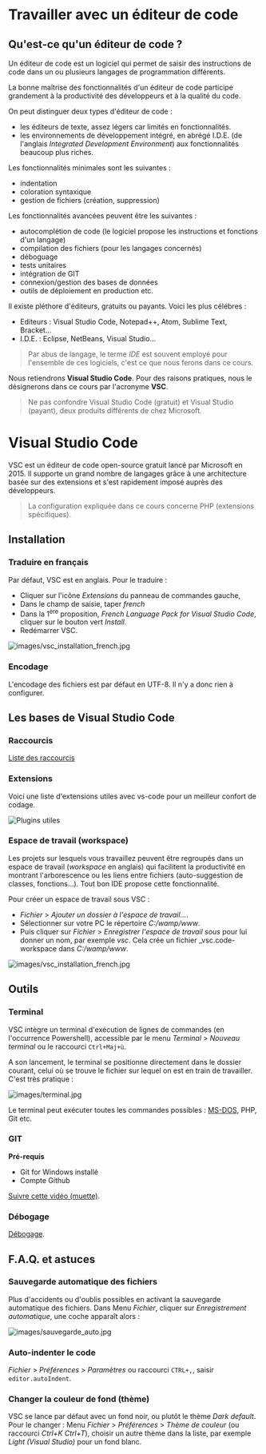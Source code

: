 <!-- HB, 08/04/2020 -->

# Travailler avec un éditeur de code

## Qu'est-ce qu'un éditeur de code ?

Un éditeur de code est un logiciel qui permet de saisir des instructions de code dans un ou plusieurs langages de programmation différents. 

La bonne maîtrise des fonctionnalités d'un éditeur de code participe grandement à la productivité des développeurs et à la qualité du code. 

On peut distinguer deux types d'éditeur de code : 

* les éditeurs de texte, assez légers car limités en fonctionnalités.
* les environnements de développement intégré, en abrégé I.D.E. (de l'anglais _Integrated Development Environment_)  aux fonctionnalités beaucoup plus riches.

Les fonctionnalités minimales sont les suivantes :

* indentation
* coloration syntaxique
* gestion de fichiers (création, suppression)
 
Les fonctionnalités avancées peuvent être les suivantes :

* autocomplétion de code (le logiciel propose les instructions et fonctions d'un langage)  
* compilation des fichiers (pour les langages concernés)
* déboguage
* tests unitaires
* intégration de GIT
* connexion/gestion des bases de données 
* outils de déploiement en production 
etc.

Il existe pléthore d'éditeurs, gratuits ou payants. Voici les plus célébres :

* Editeurs : Visual Studio Code, Notepad++, Atom, Sublime Text, Bracket...
* I.D.E. : Eclipse, NetBeans, Visual Studio...

> Par abus de langage, le terme _IDE_ est souvent employé pour l'ensemble de ces logiciels, c'est ce que nous ferons dans ce cours. 

Nous retiendrons **Visual Studio Code**. Pour des raisons pratiques, nous le désignerons dans ce cours par l'acronyme **VSC**. 

> Ne pas confondre Visual Studio Code (gratuit) et Visual Studio (payant), deux produits différents de chez Microsoft.

# Visual Studio Code 

VSC est un éditeur de code open-source gratuit lancé par Microsoft en 2015. Il supporte un grand nombre de langages grâce à une architecture basée sur des extensions et s'est rapidement imposé auprès des développeurs.

> La configuration expliquée dans ce cours concerne PHP (extensions spécifiques). 

## Installation

### Traduire en français 

Par défaut, VSC est en anglais. Pour le traduire : 

* Cliquer sur l'icône _Extensions_ du panneau de commandes gauche, 
* Dans le champ de saisie, taper _french_ 
* Dans la 1<sup>ère</sup> proposition, _French Language Pack for Visual Studio Code_, cliquer sur le bouton vert _Install_.
* Redémarrer VSC.

![images/vsc_installation_french.jpg](images/vsc_installation_french.jpg)

### Encodage

L'encodage des fichiers est par défaut en UTF-8. Il n'y a donc rien à configurer.

## Les bases de Visual Studio Code

### Raccourcis

[Liste des raccourcis](keyboard-shortcuts-windows.pdf)

### Extensions

Voici une liste d'extensions utiles avec vs-code pour un meilleur confort de codage.

![Plugins utiles](images/plugin_vscode.png)

### Espace de travail (workspace)

Les projets sur lesquels vous travaillez peuvent être regroupés dans un espace de travail (_workspace_ en anglais) qui facilitent la productivité en montrant l'arborescence ou les liens entre fichiers (auto-suggestion de classes, fonctions...). Tout bon IDE propose cette fonctionnalité.

Pour créer un espace de travail sous VSC :   

* _Fichier_ > _Ajouter un dossier à l'espace de travail..._. 
* Sélectionner sur votre PC le répertoire _C:/wamp/www_. 
* Puis cliquer sur _Fichier_ > _Enregistrer l'espace de travail sous_ pour lui donner un nom, par exemple _vsc_. Cela crée un fichier _vsc.code-workspace dans _C:/wamp/www_.
  
![images/vsc_installation_french.jpg](images/vsc_espace_travail.jpg)


## Outils

### Terminal

VSC intègre un terminal d'exécution de lignes de commandes (en l'occurrence Powershell), accessible par le menu _Terminal_ > _Nouveau terminal_ ou le raccourci `Ctrl+Maj+ù`.

A son lancement, le terminal se positionne directement dans le dossier courant, celui où se trouve le fichier sur lequel on est en train de travailler. C'est très pratique :

![images/terminal.jpg](images/terminal.jpg) 

Le terminal peut exécuter toutes les commandes possibles : [MS-DOS](ligne_commande.md), PHP, Git etc.

### GIT

**Pré-requis**

* Git for Windows installé
* Compte Github

[Suivre cette vidéo (muette)](https://www.youtube.com/watch?v=4qO1sQCKaeU).

### Débogage

[Débogage](debogage.html). 

## F.A.Q. et astuces

### Sauvegarde automatique des fichiers

Plus d'accidents ou d'oublis possibles en activant la sauvegarde automatique des fichiers. Dans Menu _Fichier_, cliquer sur _Enregistrement automatique_, une coche apparaît alors :

![images/sauvegarde_auto.jpg](images/sauvegarde_auto.jpg) 

### Auto-indenter le code 

_Fichier_ > _Préférences_ > _Paramètres_ ou raccourci `CTRL+,`, saisir `editor.autoIndent`.

### Changer la couleur de fond (thème)

VSC se lance par défaut avec un fond noir, ou plutôt le thème _Dark default_. Pour le changer : Menu _Fichier_ > _Préférences_ > _Thème de couleur_ (ou raccourci _Ctrl+K Ctrl+T_), choisir un autre thème dans la liste, par exemple _Light (Visual Studio)_ pour un fond blanc.

<br><br><br><br>